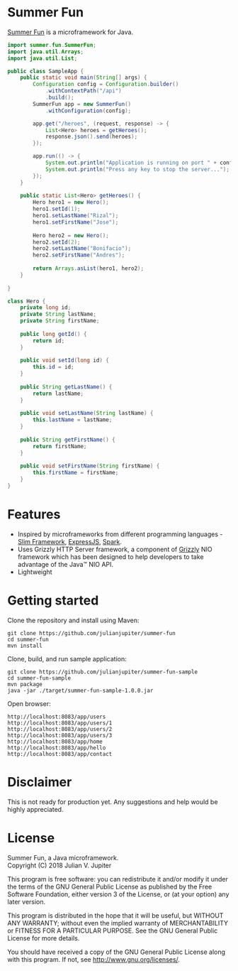# Summer Fun
[Summer Fun](https://julianjupiter.github.io/summer-fun) is a microframework for Java.

```java
import summer.fun.SummerFun;
import java.util.Arrays;
import java.util.List;

public class SampleApp {
    public static void main(String[] args) {
        Configuration config = Configuration.builder()
            .withContextPath("/api")
            .build();
        SummerFun app = new SummerFun()
            .withConfiguration(config);

        app.get("/heroes", (request, response) -> {
            List<Hero> heroes = getHeroes();
            response.json().send(heroes);
        });

        app.run(() -> {
            System.out.println("Application is running on port " + config.getPort());
            System.out.println("Press any key to stop the server...");
        });
    }
    
    public static List<Hero> getHeroes() {
        Hero hero1 = new Hero();
        hero1.setId(1);
        hero1.setLastName("Rizal");
        hero1.setFirstName("Jose");
        
        Hero hero2 = new Hero();
        hero2.setId(2);
        hero2.setLastName("Bonifacio");
        hero2.setFirstName("Andres");
        
        return Arrays.asList(hero1, hero2);
    }
    
}

class Hero {
    private long id;
    private String lastName;
    private String firstName;
    
    public long getId() {
        return id;
    }
    
    public void setId(long id) {
        this.id = id;
    }
    
    public String getLastName() {
        return lastName;
    }
    
    public void setLastName(String lastName) {
        this.lastName = lastName;
    }
    
    public String getFirstName() {
        return firstName;
    }
    
    public void setFirstName(String firstName) {
        this.firstName = firstName;
    }
}
```

# Features
* Inspired by microframeworks from different programming languages - [Slim Framework](https://www.slimframework.com), [ExpressJS](https://expressjs.com), [Spark](http://sparkjava.com).
* Uses Grizzly HTTP Server framework, a component of [Grizzly](https://javaee.github.io/grizzly) NIO framework which has been designed to help developers to take advantage of the Java™ NIO API.
* Lightweight

# Getting started
Clone the repository and install using Maven:
```
git clone https://github.com/julianjupiter/summer-fun
cd summer-fun
mvn install
```

Clone, build, and run sample application:
```
git clone https://github.com/julianjupiter/summer-fun-sample
cd summer-fun-sample
mvn package
java -jar ./target/summer-fun-sample-1.0.0.jar
```

Open browser:
```
http://localhost:8083/app/users
http://localhost:8083/app/users/1
http://localhost:8083/app/users/2
http://localhost:8083/app/users/3
http://localhost:8083/app/home
http://localhost:8083/app/hello
http://localhost:8083/app/contact
```

# Disclaimer
This is not ready for production yet. Any suggestions and help would be highly appreciated.

# License
Summer Fun, a Java microframework.  
Copyright (C) 2018  Julian V. Jupiter

This program is free software: you can redistribute it and/or modify it under the terms of the GNU General Public License as published by the Free Software Foundation, either version 3 of the License, or (at your option) any later version.

This program is distributed in the hope that it will be useful, but WITHOUT ANY WARRANTY; without even the implied warranty of MERCHANTABILITY or FITNESS FOR A PARTICULAR PURPOSE.  See the GNU General Public License for more details.

You should have received a copy of the GNU General Public License along with this program.  If not, see <http://www.gnu.org/licenses/>.
